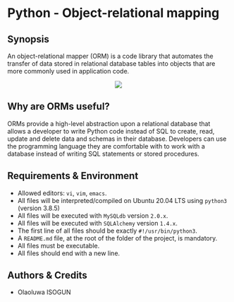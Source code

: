 # Python - Object-relational mapping
## Synopsis
An object-relational mapper (ORM) is a code library that automates the transfer of data stored in relational database tables into objects that are more commonly used in application code.

<p align=center>
<img src="https://www.fullstackpython.com/img/visuals/orms-bridge.png" width="" height="" />
</p>

## Why are ORMs useful?
ORMs provide a high-level abstraction upon a relational database that allows a developer to write Python code instead of SQL to create, read, update and delete data and schemas in their database. Developers can use the programming language they are comfortable with to work with a database instead of writing SQL statements or stored procedures.

## Requirements & Environment
- Allowed editors: `vi`, `vim`, `emacs`.
- All files will be interpreted/compiled on Ubuntu 20.04 LTS using `python3` (version 3.8.5)
- All files will be executed with `MySQLdb` version `2.0.x`.
- All files will be executed with `SQLAlchemy` version `1.4.x`.
- The first line of all files should be exactly `#!/usr/bin/python3`.
- A `README.md` file, at the root of the folder of the project, is mandatory.
- All files must be executable.
- All files should end with a new line.

## Authors & Credits
- Olaoluwa ISOGUN
